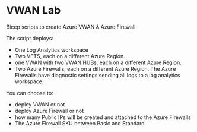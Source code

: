 # VWAN Lab
Bicep scripts to create Azure VWAN & Azure Firewall

The script deploys:
  * One Log Analytics workspace
  * Two VETS, each on a different Azure Region.
  * one VWAN with two VWAN HUBs,  each on a different Azure Region.
  * Two Azure Firewalls, each on a different Azure Region. The Azure Firewalls have diagnostic settings sending all logs to a log analytics workspace.

You can choose to:
  * deploy VWAN or not
  * deploy Azure Firewall or not
  * how many Public IPs will be created and attached to the Azure Firewalls
  * The Azure Firewall SKU between Basic and Standard
